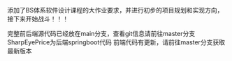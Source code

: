 添加了BS体系软件设计课程的大作业要求，并进行初步的项目规划和实现方向，接下来开始战斗！！！

完整前后端源代码已经放在main分支，查看git信息请前往master分支
SharpEyePrice为后端springboot代码
前端代码有更新，请前往master分支获取最新版本
